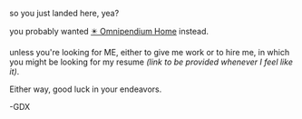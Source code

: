 so you just landed here, yea?

you probably wanted [✴️ Omnipendium Home](✴️%20Omnipendium%20Home.md) instead.

unless you're looking for ME, either to give me work or to hire me, in which you might be looking for my resume *(link to be provided whenever I feel like it)*.

Either way, good luck in your endeavors.

-GDX